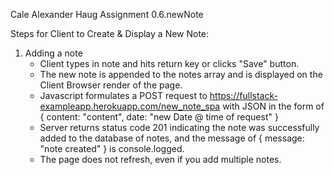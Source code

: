 Cale Alexander Haug 
Assignment 0.6.newNote

Steps for Client to Create & Display a New Note:
1. Adding a note
    - Client types in note and hits return key or clicks "Save" button.
    - The new note is appended to the notes array and is displayed on the Client Browser render of the page.
    - Javascript formulates a POST request to https://fullstack-exampleapp.herokuapp.com/new_note_spa with JSON in the form of { content: "content", date: "new Date @ time of request" }
    - Server returns status code 201 indicating the note was successfully added to the database of notes, and the message of { message: "note created" } is console.logged.
    - The page does not refresh, even if you add multiple notes.